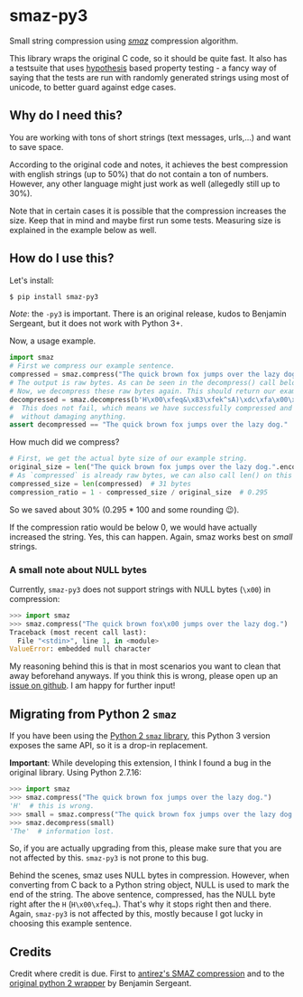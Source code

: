 # smaz-py3

Small string compression using [_smaz_](https://github.com/antirez/smaz) compression
algorithm.

This library wraps the original C code, so it should be quite fast. It also has a
testsuite that uses [hypothesis](https://hypothesis.readthedocs.io/en/latest/) based
property testing - a fancy way of saying that the tests are run with randomly
generated strings using most of unicode, to better guard against edge cases.

## Why do I need this?

You are working with tons of short strings (text messages, urls,...) and want to save
space.

According to the original code and notes, it achieves the best compression with english
strings (up to 50%) that do not contain a ton of numbers. However, any other language
might just work as well (allegedly still up to 30%).

Note that in certain cases it is possible that the compression increases the size.
Keep that in mind and maybe first run some tests. Measuring size is explained in the
example below as well.

## How do I use this?

Let's install:

```sh
$ pip install smaz-py3
```

_Note_: the `-py3` is important. There is an original release, kudos to Benjamin
Sergeant, but it does not work with Python 3+.

Now, a usage example.

```python
import smaz
# First we compress our example sentence.
compressed = smaz.compress("The quick brown fox jumps over the lazy dog.")
# The output is raw bytes. As can be seen in the decompress() call below.
# Now, we decompress these raw bytes again. This should return our example sentence.
decompressed = smaz.decompress(b'H\x00\xfeq&\x83\xfek^sA)\xdc\xfa\x00\xfej&-<\x95\xe7\r\x0b\x89\xdbG\x18\x06;n')
#  This does not fail, which means we have successfully compressed and decompressed
#  without damaging anything.
assert decompressed == "The quick brown fox jumps over the lazy dog."
```

How much did we compress?

```python
# First, we get the actual byte size of our example string.
original_size = len("The quick brown fox jumps over the lazy dog.".encode("utf-8"))  # 44 bytes
# As `compressed` is already raw bytes, we can also call len() on this
compressed_size = len(compressed)  # 31 bytes
compression_ratio = 1 - compressed_size / original_size  # 0.295
```

So we saved about 30% (0.295 \* 100 and some rounding 😉).

If the compression ratio would be below 0, we would have actually increased the
string. Yes, this can happen. Again, smaz works best on _small_ strings.

### A small note about NULL bytes

Currently, `smaz-py3` does not support strings with NULL bytes (`\x00`) in compression:

```python
>>> import smaz
>>> smaz.compress("The quick brown fox\x00 jumps over the lazy dog.")
Traceback (most recent call last):
  File "<stdin>", line 1, in <module>
ValueError: embedded null character
```

My reasoning behind this is that in most scenarios you want to clean that away
beforehand anyways. If you think this is wrong, please open up an
[issue on github](https://github.com/originell/smaz-py3). I am happy for further input!

## Migrating from Python 2 `smaz`

If you have been using the [Python 2 `smaz` library](https://pypi.org/project/smaz/),
this Python 3 version exposes the same API, so it is a drop-in replacement.

**Important**: While developing this extension, I think I found a bug in the original
library. Using Python 2.7.16:

```python
>>> import smaz
>>> smaz.compress("The quick brown fox jumps over the lazy dog.")
'H'  # this is wrong.
>>> small = smaz.compress("The quick brown fox jumps over the lazy dog.")
>>> smaz.decompress(small)
'The'  # information lost.
```

So, if you are actually upgrading from this, please make sure that you are not
affected by this. `smaz-py3` is not prone to this bug.

Behind the scenes, smaz uses NULL bytes in compression. However, when converting from
C back to a Python string object, NULL is used to mark the end of the string. The
above sentence, compressed, has the NULL byte right after the `H` (`H\x00\xfeq…`).
That's why it stops right then and there. Again, `smaz-py3` is not affected by this,
mostly because I got lucky in choosing this example sentence.

## Credits

Credit where credit is due. First to [antirez's SMAZ compression](https://github.com/antirez/smaz)
and to the [original python 2 wrapper](https://pypi.org/project/smaz/) by Benjamin
Sergeant.
